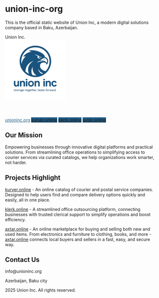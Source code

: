 # union-inc-org
This is the official static website of Union Inc, a modern digital solutions company based in Baku, Azerbaijan.

<!DOCTYPE html><html lang="en">
<head>
  <meta charset="UTF-8" />
  <meta name="viewport" content="width=device-width, initial-scale=1.0" />
 Union Inc.
  <title>icon</title>
  <link rel="icon" href="logo.png" type="image/png" sizes="96x96">
  <link href="https://cdn.jsdelivr.net/npm/tailwindcss@2.2.19/dist/tailwind.min.css" rel="stylesheet">
  <script src="https://unpkg.com/lucide@latest"></script>
</head>
<body class="min-h-screen bg-gradient-to-br from-blue-50 to-blue-100 text-gray-800 p-8">
  <main class="max-w-4xl mx-auto text-center space-y-6">
	  <header style="display: flex; align-items: center; gap: 10px;">
		  <img src="logo.png" alt="Logo" width="200" height="auto">
		  <!--<h1 class="text-4xl font-bold text-blue-900">Union Inc</h1>-->
    <!--<p class="text-xl">Innovation. Simplicity. Impact.</p>-->
	  </header>
		  <!--<div class="flex justify-center">
			  <h1 class="text-4xl font-bold" style="color: #1f5b85fe;">Union Inc</h1>
		  </div>-->
		  <!--<div class="flex justify-center space-x-4 mt-4">-->
		  <div class="flex flex-col sm:flex-row gap-4 justify-center items-center">
      <!--<a href="https://unioninc.org" target="_blank" class="border px-4 py-2 rounded border-blue-700 text-blue-700 hover:bg-blue-100">unioninc.org</a>
      <a href="https://kuryer.online" target="_blank" class="bg-blue-700 text-white px-4 py-2 rounded hover:bg-blue-800">kuryer.online</a>
      <a href="https://klerk.online" target="_blank" class="bg-blue-700 text-white px-4 py-2 rounded hover:bg-blue-800">klerk.online</a>-->
      <a href="https://unioninc.org" target="_blank" class="border px-4 py-2 rounded border-blue-700 hover:bg-blue-100" style="color: #1f5b85fe;">unioninc.org</a>
      <a href="https://kuryer.online" target="_blank" class="text-white px-4 py-2 rounded hover:bg-blue-800" style="background-color: #1f5b85fe;">kuryer.online</a>
      <a href="https://klerk.online" target="_blank" class="text-white px-4 py-2 rounded hover:bg-blue-800" style="background-color: #1f5b85fe;">klerk.online</a>
      <a href="https://axtar.online" target="_blank" class="text-white px-4 py-2 rounded hover:bg-blue-800" style="background-color: #1f5b85fe;">axtar.online</a>
    </div>
  </main>  <section class="mt-12 grid gap-6 md:grid-cols-2 max-w-4xl mx-auto">
    <div class="bg-white p-6 rounded shadow">
      <h2 class="text-2xl font-semibold mb-2">Our Mission</h2>
      <p>Empowering businesses through innovative digital platforms and practical solutions. From streamlining office operations to simplifying access to courier services via curated catalogs, we help organizations work smarter, not harder.</p>
    </div><div class="bg-white p-6 rounded shadow">
  <h2 class="text-2xl font-semibold mb-2">Projects Highlight</h2>
  <p><a class="text-blue-700 underline" href="https://kuryer.online">kuryer.online</a> - An online catalog of courier and postal service companies. Designed to help users find and compare delivery options quickly and easily, all in one place.</p>
  <p><a class="text-blue-700 underline" href="https://klerk.online">klerk.online</a> - A streamlined office outsourcing platform, connecting businesses with trusted clerical support to simplify operations and boost efficiency.</p>
  <p><a class="text-blue-700 underline" href="https://axtar.online">axtar.online</a> - An online marketplace for buying and selling both new and used items. From electronics and furniture to clothing, books, and more - <a class="text-blue-700 underline" href="https://axtar.online">axtar.online</a> connects local buyers and sellers in a fast, easy, and secure way.</p>
</div>

<div class="bg-white p-6 rounded shadow md:col-span-2">
  <h2 class="text-2xl font-semibold mb-4">Contact Us</h2>
  <div class="space-y-2">
    <p><i data-lucide="mail" class="inline w-4 h-4 mr-2"></i> info@unioninc.org</p>
    <!--<p><i data-lucide="phone" class="inline w-4 h-4 mr-2"></i> +994 50 597 48 99</p>-->
    <p><i data-lucide="globe" class="inline w-4 h-4 mr-2"></i> Azerbaijan, Baku city</p>
  </div>
</div>

  </section>  <footer>2025 Union Inc. All rights reserved.
  </footer>
</body>
</html> 

